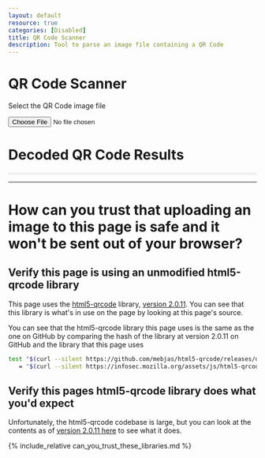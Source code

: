 ```yaml
---
layout: default
resource: true
categories: [Disabled]
title: QR Code Scanner
description: Tool to parse an image file containing a QR Code
---
```


# QR Code Scanner

Select the QR Code image file

<input type="file" id="qr-input-file" accept="image/*">
<div id="reader" style="display: inline-block;"></div>
<div class="empty"></div>

# Decoded QR Code Results

<div id="scanned-result" style="font-family: monospace,monospace; padding: .2em .4em; margin: 0; font-size: 85%; background-color: rgba(27,31,35,.05); border-radius: 3px;"></div>

---

# How can you trust that uploading an image to this page is safe and it won't be sent out of your browser?

## Verify this page is using an unmodified html5-qrcode library

This page uses the [html5-qrcode](https://github.com/davidshimjs/qrcodejs) library,
[version 2.0.11](https://github.com/mebjas/html5-qrcode/releases/tag/V2.0.11).
You can see that this library is what's in use on the page by looking at this
page's source.

You can see that the html5-qrcode library this page uses is the same as the one
on GitHub by comparing the hash of the library at version 2.0.11 on GitHub and 
the library that this page uses

```bash
test "$(curl --silent https://github.com/mebjas/html5-qrcode/releases/download/V2.0.11/html5-qrcode.min.js | sha256sum)" \
   = "$(curl --silent https://infosec.mozilla.org/assets/js/html5-qrcode-2.0.11.min.js | sha256sum)" && echo "Success, html5-qrcode hashes match"
```

## Verify this pages html5-qrcode library does what you'd expect

Unfortunately, the html5-qrcode codebase is large, but you can look at the
contents as of [version 2.0.11 here](https://github.com/mebjas/html5-qrcode/tree/V2.0.11)
to see what it does.

{% include_relative can_you_trust_these_libraries.md %}

<script src="/assets/js/html5-qrcode-2.0.11.min.js"></script>
<script>
    function docReady(fn) {
        // see if DOM is already available
        if (document.readyState === "complete" || document.readyState === "interactive") {
            // call on next available tick
            setTimeout(fn, 1);
        } else {
            document.addEventListener("DOMContentLoaded", fn);
        }
    }
    docReady(function() {
        const html5QrCode = new Html5Qrcode("reader");
        const fileinput = document.getElementById('qr-input-file');
        fileinput.addEventListener('change', e => {
            if (e.target.files.length == 0) {
                // No file selected, ignore
                return;
            }

            const imageFile = e.target.files[0];
            // Scan QR Code
            html5QrCode.scanFile(imageFile, true)
                .then(decodedText => {
                    // success, use decodedText
                    document.getElementById("scanned-result").textContent=decodedText;
                    document.getElementById("results").style.display = "block";
                    console.log(decodedText);
                })
                .catch(err => {
                    // failure, handle it.
                    console.log(`Error scanning file. Reason: ${err}`)
                });
        });

    });
</script>